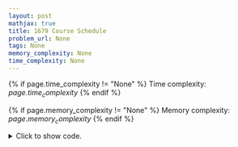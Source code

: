 ```yaml
---
layout: post
mathjax: true
title: 1679 Course Schedule
problem_url: None
tags: None
memory_complexity: None
time_complexity: None
---
```




{% if page.time_complexity != "None" %}
Time complexity: ${{ page.time_complexity }}$
{% endif %}

{% if page.memory_complexity != "None" %}
Memory complexity: ${{ page.memory_complexity }}$
{% endif %}

<details>
<summary>
<p style="display:inline">Click to show code.</p>
</summary>
```cpp
{% raw %}
using namespace std;
using vi = vector<int>;
const int NMAX = 1e5 + 11;
int n, m;
vi g[NMAX], ans, color;
bool dfs(int u)
{
    if (color[u] == 1)
        return false;
    if (color[u] == 2)
        return true;
    color[u] = 1;
    for (int v : g[u])
    {
        if (not dfs(v))
            return false;
    }
    color[u] = 2;
    ans.push_back(u);
    return true;
}
bool toposort(void)
{
    color.assign(n + 1, 0);
    for (int u = 1; u <= n; ++u)
    {
        if (not color[u] and not dfs(u))
            return false;
    }
    return true;
}
int main(void)
{
    int u, v;
    cin >> n >> m;
    for (int i = 0; i < m; ++i)
    {
        cin >> u >> v;
        g[u].push_back(v);
    }
    if (toposort())
        for_each(ans.rbegin(), ans.rend(), [](int x) { cout << x << " "; }),
            cout << endl;
    else
        cout << "IMPOSSIBLE" << endl;
    return 0;
}

{% endraw %}
```
</details>

